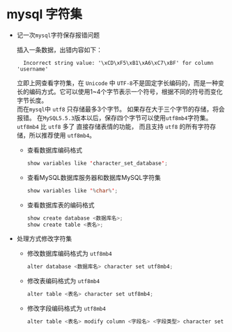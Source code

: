# mysql 字符集

- 记一次`mysql`字符保存报错问题
  
  插入一条数据，出错内容如下：
  ```
    Incorrect string value: '\xCD\xF5\xB1\xA6\xC7\xBF' for column 'username'
  ```
  立即上网查看字符集，在 `Unicode` 中 `UTF-8`不是固定字长编码的，而是一种变长的编码方式。它可以使用1~4个字节表示一个符号，根据不同的符号而变化字节长度。   
  而在`mysql`中 `utf8` 只存储最多3个字节。 如果存在大于三个字节的存储，将会报错。 在`MySQL5.5.3`版本以后，保存四个字节可以使用`utf8mb4`字符集。   
  `utf8mb4` 比 `utf8` 多了 直接存储表情的功能， 而且支持 `utf8` 的所有字符存储，所以推荐使用 `utf8mb4`。   
  
    - 查看数据库编码格式
      
      ```java
      show variables like 'character_set_database';
      ``` 
    - 查看MySQL数据库服务器和数据库MySQL字符集
      
      ```java
      show variables like '%char%';
      ```   
      
    - 查看数据库表的编码格式
      
      ```java
      show create database <数据库名>;
      show create table <表名>;
      ``` 
  
- 处理方式修改字符集
    - 修改数据库编码格式为 `utf8mb4`  
      ```java
      alter database <数据库名> character set utf8mb4;
      ``` 
     
    - 修改表编码格式为 `utf8mb4`  
      ```java
      alter table <表名> character set utf8mb4;  
      ```
    - 修改字段编码格式为 `utf8mb4`    
      ```java
      alter table <表名> modify column <字段名> <字段类型> character set utf8mb4 collate utf8mb4_unicode_ci;
      ```